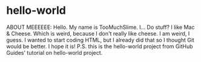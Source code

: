 # hello-world
ABOUT MEEEEEE:
Hello. My name is TooMuchSlime.
I... Do stuff? 
I like Mac & Cheese. Which is weird, because I don't really like cheese. I am weird, I guess. 
I wanted to start coding HTML, but I already did that so I thought Git would be better. I hope it is!
  P.S. this is the hello-world project from GitHub Guides' tutorial on hello-world project.
